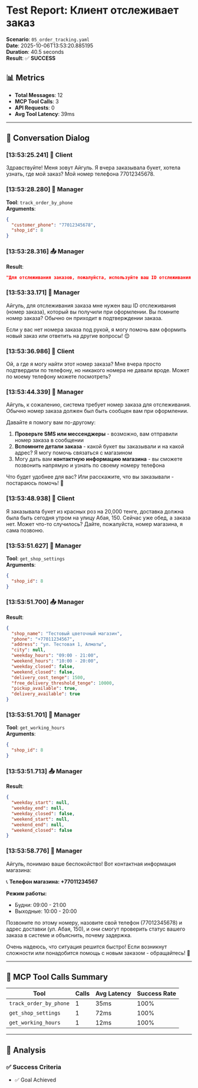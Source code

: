 # Test Report: Клиент отслеживает заказ

**Scenario**: `05_order_tracking.yaml`  
**Date**: 2025-10-06T13:53:20.885195  
**Duration**: 40.5 seconds  
**Result**: ✅ **SUCCESS**

## 📊 Metrics

- **Total Messages**: 12
- **MCP Tool Calls**: 3
- **API Requests**: 0
- **Avg Tool Latency**: 39ms

---

## 💬 Conversation Dialog

### [13:53:25.241] 👤 Client
Здравствуйте! Меня зовут Айгуль. Я вчера заказывала букет, хотела узнать, где мой заказ? Мой номер телефона 77012345678.

### [13:53:28.280] 🔧 Manager
**Tool**: `track_order_by_phone`  
**Arguments**:
```json
{
  "customer_phone": "77012345678",
  "shop_id": 8
}
```

### [13:53:28.316] 📤 Manager
**Result**:
```json
"Для отслеживания заказов, пожалуйста, используйте ваш ID отслеживания (tracking ID), который вы получили при создании заказа. Отслеживание по номеру телефона требует авторизации."
```

### [13:53:33.171] 🤖 Manager
Айгуль, для отслеживания заказа мне нужен ваш ID отслеживания (номер заказа), который вы получили при оформлении. Вы помните номер заказа? Обычно он приходит в подтверждении заказа.

Если у вас нет номера заказа под рукой, я могу помочь вам оформить новый заказ или ответить на другие вопросы! 😊

### [13:53:36.986] 👤 Client
Ой, а где я могу найти этот номер заказа? Мне вчера просто подтвердили по телефону, но никакого номера не давали вроде. Может по моему телефону можете посмотреть?

### [13:53:44.339] 🤖 Manager
Айгуль, к сожалению, система требует номер заказа для отслеживания. Обычно номер заказа должен был быть сообщен вам при оформлении.

Давайте я помогу вам по-другому:

1. **Проверьте SMS или мессенджеры** - возможно, вам отправили номер заказа в сообщении
2. **Вспомните детали заказа** - какой букет вы заказывали и на какой адрес? Я могу помочь связаться с магазином
3. Могу дать вам **контактную информацию магазина** - вы сможете позвонить напрямую и узнать по своему номеру телефона

Что будет удобнее для вас? Или расскажите, что вы заказывали - постараюсь помочь! 🌸

### [13:53:48.938] 👤 Client
Я заказывала букет из красных роз на 20,000 тенге, доставка должна была быть сегодня утром на улицу Абая, 150. Сейчас уже обед, а заказа нет. Может что-то случилось? Дайте, пожалуйста, номер магазина, я сама позвоню.

### [13:53:51.627] 🔧 Manager
**Tool**: `get_shop_settings`  
**Arguments**:
```json
{
  "shop_id": 8
}
```

### [13:53:51.700] 📤 Manager
**Result**:
```json
{
  "shop_name": "Тестовый цветочный магазин",
  "phone": "+77011234567",
  "address": "ул. Тестовая 1, Алматы",
  "city": null,
  "weekday_hours": "09:00 - 21:00",
  "weekend_hours": "10:00 - 20:00",
  "weekday_closed": false,
  "weekend_closed": false,
  "delivery_cost_tenge": 1500,
  "free_delivery_threshold_tenge": 10000,
  "pickup_available": true,
  "delivery_available": true
}
```

### [13:53:51.701] 🔧 Manager
**Tool**: `get_working_hours`  
**Arguments**:
```json
{
  "shop_id": 8
}
```

### [13:53:51.713] 📤 Manager
**Result**:
```json
{
  "weekday_start": null,
  "weekday_end": null,
  "weekday_closed": false,
  "weekend_start": null,
  "weekend_end": null,
  "weekend_closed": false
}
```

### [13:53:58.776] 🤖 Manager
Айгуль, понимаю ваше беспокойство! Вот контактная информация магазина:

📞 **Телефон магазина: +77011234567**

**Режим работы:**
- Будни: 09:00 - 21:00
- Выходные: 10:00 - 20:00

Позвоните по этому номеру, назовите свой телефон (77012345678) и адрес доставки (ул. Абая, 150), и они смогут проверить статус вашего заказа в системе и объяснить, почему задержка.

Очень надеюсь, что ситуация решится быстро! Если возникнут сложности или понадобится помощь с новым заказом - обращайтесь! 🌹

---

## 🔧 MCP Tool Calls Summary

| Tool | Calls | Avg Latency | Success Rate |
|------|-------|-------------|-------------|
| `track_order_by_phone` | 1 | 35ms | 100% |
| `get_shop_settings` | 1 | 72ms | 100% |
| `get_working_hours` | 1 | 12ms | 100% |

---

## 🎯 Analysis

### ✅ Success Criteria

- ✅ Goal Achieved

